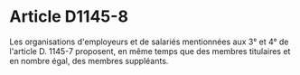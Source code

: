 # Article D1145-8

  
Les organisations d'employeurs et de salariés mentionnées aux 3° et 4° de l'article D. 1145-7 proposent, en même temps que des membres titulaires et en nombre égal, des membres suppléants.